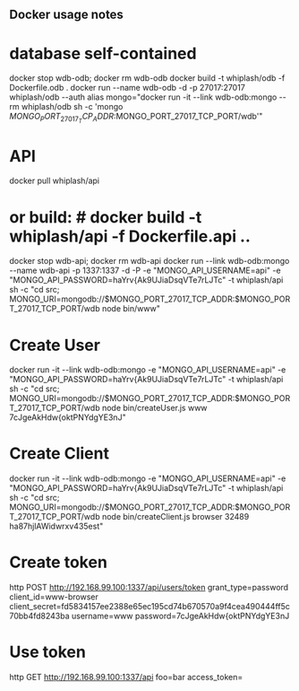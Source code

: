 ## Docker usage notes ##

# database self-contained
docker stop wdb-odb; docker rm wdb-odb
docker build -t whiplash/odb -f Dockerfile.odb .
docker run --name wdb-odb -d -p 27017:27017 whiplash/odb --auth
alias mongo="docker run -it --link wdb-odb:mongo --rm whiplash/odb sh -c 'mongo $MONGO_PORT_27017_TCP_ADDR:$MONGO_PORT_27017_TCP_PORT/wdb'"

# API
docker pull whiplash/api
# or build: # docker build -t whiplash/api -f Dockerfile.api ..
docker stop wdb-api; docker rm wdb-api
docker run --link wdb-odb:mongo --name wdb-api -p 1337:1337 -d -P -e "MONGO_API_USERNAME=api" -e "MONGO_API_PASSWORD=haYrv{Ak9UJiaDsqVTe7rLJTc" -t whiplash/api sh -c "cd src; MONGO_URI=mongodb://\$MONGO_PORT_27017_TCP_ADDR:\$MONGO_PORT_27017_TCP_PORT/wdb node bin/www"

# Create User
docker run -it --link wdb-odb:mongo -e "MONGO_API_USERNAME=api" -e "MONGO_API_PASSWORD=haYrv{Ak9UJiaDsqVTe7rLJTc" -t whiplash/api sh -c "cd src; MONGO_URI=mongodb://\$MONGO_PORT_27017_TCP_ADDR:\$MONGO_PORT_27017_TCP_PORT/wdb node bin/createUser.js www 7cJgeAkHdw{oktPNYdgYE3nJ"

# Create Client
docker run -it --link wdb-odb:mongo -e "MONGO_API_USERNAME=api" -e "MONGO_API_PASSWORD=haYrv{Ak9UJiaDsqVTe7rLJTc" -t whiplash/api sh -c "cd src; MONGO_URI=mongodb://\$MONGO_PORT_27017_TCP_ADDR:\$MONGO_PORT_27017_TCP_PORT/wdb node bin/createClient.js browser 32489 ha87hjlAWidwrxv435est"

# Create token
http POST http://192.168.99.100:1337/api/users/token grant_type=password client_id=www-browser client_secret=fd5834157ee2388e65ec195cd74b670570a9f4cea490444ff5c70bb4fd8243ba username=www password=7cJgeAkHdw{oktPNYdgYE3nJ

# Use token
http GET http://192.168.99.100:1337/api foo=bar access_token=
